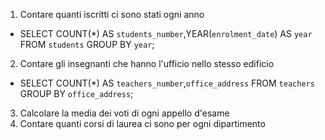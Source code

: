 1. Contare quanti iscritti ci sono stati ogni anno

- SELECT COUNT(*) AS `students_number`,YEAR(`enrolment_date`) AS `year` FROM `students` GROUP BY `year`;


2. Contare gli insegnanti che hanno l'ufficio nello stesso edificio

- SELECT COUNT(*) AS `teachers_number`,`office_address` FROM `teachers` GROUP BY `office_address`;


3. Calcolare la media dei voti di ogni appello d'esame
4. Contare quanti corsi di laurea ci sono per ogni dipartimento